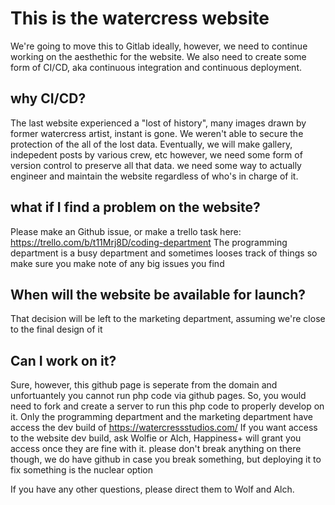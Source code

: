 # This is the watercress website
We're going to move this to Gitlab ideally, however, we need to continue working on the aesthethic for the website.
We also need to create some form of CI/CD, aka continuous integration and continuous deployment. 

## why CI/CD?

The last website experienced a "lost of history", many images drawn by former watercress artist, instant is gone. 
We weren't able to secure the protection of the all of the lost data. 
Eventually, we will make gallery, indepedent posts by various crew, etc however, we need some form of version control to preserve all that data.
we need some way to actually engineer and maintain the website regardless of who's in charge of it.


## what if I find a problem on the website?

Please make an Github issue, or make a trello task here: https://trello.com/b/t11Mrj8D/coding-department
The programming department is a busy department and sometimes looses track of things so make sure you make note of any big issues you find

## When will the website be available for launch?

That decision will be left to the marketing department, assuming we're close to the final design of it 

## Can I work on it?

Sure, however, this github page is seperate from the domain and unfortuantely you cannot run php code via github pages. So, you would need to fork and create a server to run this php code to properly develop on it.
Only the programming department and the marketing department have access the dev build of https://watercressstudios.com/
If you want access to the website dev build, ask Wolfie or Alch, Happiness+ will grant you access once they are fine with it. 
please don't break anything on there though, we do have github in case you break something, but deploying it to fix something is the nuclear option

If you have any other questions, please direct them to Wolf and Alch. 
